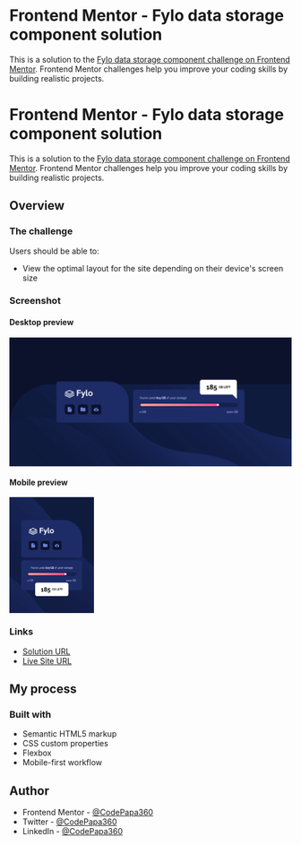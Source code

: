 # Frontend Mentor - Fylo data storage component solution

This is a solution to the [Fylo data storage component challenge on Frontend Mentor](https://www.frontendmentor.io/challenges/fylo-data-storage-component-1dZPRbV5n). Frontend Mentor challenges help you improve your coding skills by building realistic projects. 

# Frontend Mentor - Fylo data storage component solution

This is a solution to the [Fylo data storage component challenge on Frontend Mentor](https://www.frontendmentor.io/challenges/fylo-data-storage-component-1dZPRbV5n). Frontend Mentor challenges help you improve your coding skills by building realistic projects. 

## Overview

### The challenge

Users should be able to:

- View the optimal layout for the site depending on their device's screen size

### Screenshot
#### Desktop preview
<p><img align="center" src="design/Screenshot Desktop - Frontend Mentor Fylo data storage component.png"/></p>

#### Mobile preview 
<p><img align="center" width="30%" src="design/Screenshot Mobile - Frontend Mentor Fylo data storage component.png"/></p>

### Links

- [Solution URL](https://www.frontendmentor.io/challenges/fylo-data-storage-component-1dZPRbV5n/hub/fylo-data-storage-component-Y_F8iiRFZe)
- [Live Site URL](https://codepapa360.github.io/fylo-data-storage-component)

## My process

### Built with

- Semantic HTML5 markup
- CSS custom properties
- Flexbox
- Mobile-first workflow

## Author

- Frontend Mentor - [@CodePapa360](https://www.frontendmentor.io/profile/CodePapa360)
- Twitter - [@CodePapa360](https://www.twitter.com/CodePapa360)
- LinkedIn - [@CodePapa360](https://www.linkedin.com/in/codepapa360)
